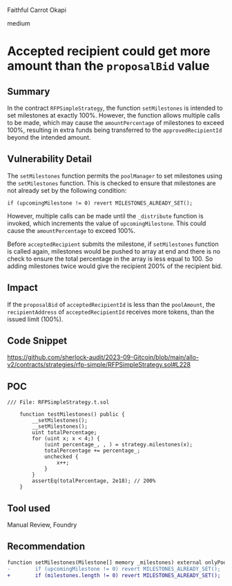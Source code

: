 Faithful Carrot Okapi

medium

# Accepted recipient could get more amount than the `proposalBid`  value
## Summary
In the contract `RFPSimpleStrategy`, the function `setMilestones` is intended to set milestones at exactly 100%. However, the function allows multiple calls to be made, which may cause the `amountPercentage` of milestones to exceed 100%, resulting in extra funds being transferred to the `approvedRecipientId` beyond the intended amount.

## Vulnerability Detail
The `setMilestones` function permits the `poolManager` to set milestones using the `setMilestones` function. This is checked to ensure that milestones are not already set by the following condition:

```solidity 
if (upcomingMilestone != 0) revert MILESTONES_ALREADY_SET();
```
However, multiple calls can be made until the `_distribute` function is invoked, which increments the value of `upcomingMilestone`. This could cause the `amountPercentage` to exceed 100%.

Before `acceptedRecipient` submits the milestone, if `setMilestones` function is called again, milestones would be pushed to array at end and there is no check to ensure the total percentage in the array is less equal to 100. So adding milestones twice would give the recipient 200% of the recipient bid.


## Impact

If the `proposalBid` of `acceptedRecipientId` is less than the `poolAmount`, the `recipientAddress` of `acceptedRecipientId` receives more tokens, than the issued limit (100%).


## Code Snippet
https://github.com/sherlock-audit/2023-09-Gitcoin/blob/main/allo-v2/contracts/strategies/rfp-simple/RFPSimpleStrategy.sol#L228

## POC

```solidity
/// File: RFPSimpleStrategy.t.sol

    function testMilestones() public {
        __setMilestones();
        __setMilestones();
        uint totalPercentage;
        for (uint x; x < 4;) {
            (uint percentage_, , ) = strategy.milestones(x);
            totalPercentage += percentage_;
            unchecked {
                x++;
            }
        }
        assertEq(totalPercentage, 2e18); // 200%
    }
```

## Tool used
Manual Review, Foundry

## Recommendation
```diff
function setMilestones(Milestone[] memory _milestones) external onlyPoolManager(msg.sender) {
-        if (upcomingMilestone != 0) revert MILESTONES_ALREADY_SET();
+        if (milestones.length != 0) revert MILESTONES_ALREADY_SET();
```